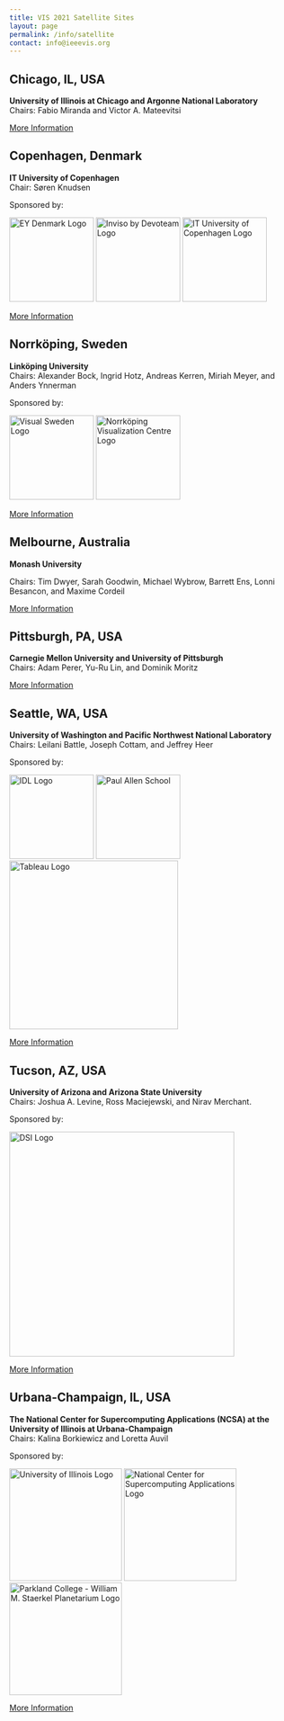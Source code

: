 ```yaml
---
title: VIS 2021 Satellite Sites
layout: page
permalink: /info/satellite
contact: info@ieeevis.org
---
```


## Chicago, IL, USA
**University of Illinois at Chicago and Argonne National Laboratory**<br>
Chairs: Fabio Miranda and Victor A. Mateevitsi

<a class="button" href="https://www.evl.uic.edu/vis-chicago/">More Information</a>

## Copenhagen, Denmark
**IT University of Copenhagen**<br>
Chair: Søren Knudsen

Sponsored by:

<img class="mr-8 mb-10 supporter__logo  supporter__logo--custom" src = "/year/2021/assets/supporters/ey.png" alt = "EY Denmark Logo" width = "150"/>
<img class="mr-8 mb-10 supporter__logo  supporter__logo--custom" src = "/year/2021/assets/supporters/invisio.png" alt = "Inviso by Devoteam Logo" width = "150"/>
<img class="mr-8 mb-10 supporter__logo  supporter__logo--custom" src = "/year/2021/assets/supporters/itu.jpg" alt = "IT University of Copenhagen Logo" width = "150"/>

<a class="button" href="http://vis21cph.itu.dk/">More Information</a>

## Norrköping, Sweden
**Linköping University**<br>
Chairs: Alexander Bock, Ingrid Hotz, Andreas Kerren, Miriah Meyer, and Anders Ynnerman 

Sponsored by:

<img class="mr-8 mb-10 supporter__logo  supporter__logo--custom" src = "/year/2021/assets/supporters/visual-sweden.png" alt = "Visual Sweden Logo" width = "150"/>
<img class="mr-8 mb-10 supporter__logo  supporter__logo--custom" src = "/year/2021/assets/supporters/norrkoping.png" alt = "Norrköping Visualization Centre Logo" width = "150"/>


<a class="button" href="https://swevis2021.github.io">More Information</a>

## Melbourne, Australia
**Monash University**<br>

Chairs: Tim Dwyer, Sarah Goodwin, Michael Wybrow, Barrett Ens, Lonni Besancon, and Maxime Cordeil

<a class="button" href="https://docs.google.com/document/d/e/2PACX-1vTJAGjKxA1GNb7bzanq3G1mALT9v2nr-rRHBkwl4AkmYtmEUHwBnsHySO-pHn-dWUnMogz6UZk2IykN/pub">More Information</a>

## Pittsburgh, PA, USA
**Carnegie Mellon University and University of Pittsburgh**<br>
Chairs: Adam Perer, Yu-Ru Lin, and Dominik Moritz

<a class="button" href="https://dig.cmu.edu/2021/08/19/vis-satellite.html">More Information</a>

## Seattle, WA, USA
**University of Washington and Pacific Northwest National Laboratory**<br>
Chairs: Leilani Battle, Joseph Cottam, and Jeffrey Heer

Sponsored by:

<img class="mr-8 mb-10 supporter__logo  supporter__logo--custom" src = "/year/2021/assets/supporters/idl-300.png" alt = "IDL Logo" width = "150"/>
<img class="mr-8 mb-10 supporter__logo  supporter__logo--custom" src = "/year/2021/assets/supporters/zB_pLWHH_400x400.jpeg" alt = "Paul Allen School" width = "150"/>
<img class="mr-8 mb-10 supporter__logo  supporter__logo--custom" src = "/year/2021/assets/supporters/Tableau_Software_Logo_Small.png" alt = "Tableau Logo" width = "300"/>

<a class="button" href="https://idl.cs.washington.edu/vis-satellite/">More Information</a>

## Tucson, AZ, USA
**University of Arizona and Arizona State University**<br>
Chairs: Joshua A. Levine, Ross Maciejewski, and Nirav Merchant.

Sponsored by:

<img class="mr-8 mb-10 supporter__logo  supporter__logo--custom" src = "/year/2021/assets/supporters/dsi.png" alt = "DSI Logo" width="400"/>

<a class="button" href="https://azvis2021.github.io/">More Information</a>

## Urbana-Champaign, IL, USA
**The National Center for Supercomputing Applications (NCSA) at the University of Illinois at Urbana-Champaign**<br>
Chairs: Kalina Borkiewicz and Loretta Auvil

Sponsored by:

<img class="mr-8 mb-10 supporter__logo  supporter__logo--custom" src = "/year/2021/assets/supporters/illinois.png" alt = "University of Illinois Logo" width = "200"/>
<img class="mr-8 mb-10 supporter__logo  supporter__logo--custom" src = "/year/2021/assets/supporters/ncsa.jpeg" alt = "National Center for Supercomputing Applications Logo" width = "200"/>
<img class="mr-8 mb-10 supporter__logo  supporter__logo--custom" src = "/year/2021/assets/supporters/staerkel-planetarium.png" alt = "Parkland College - William M. Staerkel Planetarium Logo" width = "200"/>

<a class="button" href="https://ieeevissatellite.web.illinois.edu/">More Information</a>
